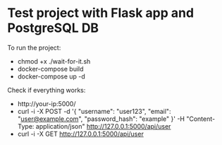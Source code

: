 # Test project with Flask app and PostgreSQL DB

To run the project:

* chmod +x ./wait-for-it.sh
* docker-compose build
* docker-compose up -d

Check if everything works:

* http://your-ip:5000/
* curl -i -X POST -d '{ "username": "user123", "email": "user@example.com", "password_hash": "example" }' -H "Content-Type: application/json" http://127.0.0.1:5000/api/user
* curl -i -X GET http://127.0.0.1:5000/api/user 
